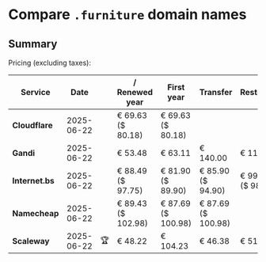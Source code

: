# Compare `.furniture` domain names

## Summary

Pricing (excluding taxes):

| Service | Date |  | / Renewed year | First year | Transfer | Restoration |
|--|--|--|--|--|--|--|
| **Cloudflare** | 2025-06-22 |  | € 69.63<br>($ 80.18) | € 69.63<br>($ 80.18) |  |  |
| **Gandi** | 2025-06-22 |  | € 53.48 | € 63.11 | € 140.00 | € 114.51 |
| **Internet.bs** | 2025-06-22 |  | € 88.49<br>($ 97.75) | € 81.90<br>($ 89.90) | € 85.90<br>($ 94.90) | € 99.79<br>($ 98.69) |
| **Namecheap** | 2025-06-22 |  | € 89.43<br>($ 102.98) | € 87.69<br>($ 100.98) | € 87.69<br>($ 100.98) |  |
| **Scaleway** | 2025-06-22 | 🏆 | € 48.22 | € 104.23 | € 46.38 | € 51.74 |
